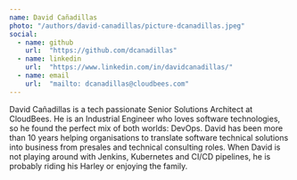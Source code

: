 ```yaml
---
name: David Cañadillas
photo: "/authors/david-canadillas/picture-dcanadillas.jpeg"
social:
  - name: github
    url:  "https://github.com/dcanadillas"
  - name: linkedin 
    url:  "https://www.linkedin.com/in/davidcanadillas/"
  - name: email
    url:  "mailto: dcanadillas@cloudbees.com"
---
```

David Cañadillas is a tech passionate Senior Solutions Architect at CloudBees. He is an Industrial Engineer who loves software technologies, so  he found the perfect mix of both worlds: DevOps. David has been more than 10 years helping organisations to translate software technical solutions into business from presales and technical consulting roles. When David is not playing around with Jenkins, Kubernetes and CI/CD pipelines, he is probably riding his Harley or enjoying the family.